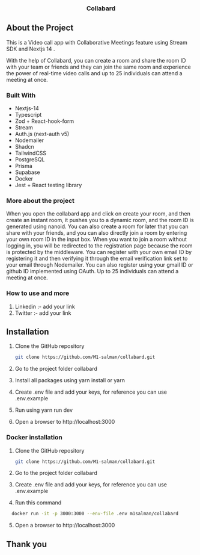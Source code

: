 <h3 align="center">Collabard</h3>
 
## About the Project
This is a Video call app with Collaborative Meetings feature using Stream SDK and Nextjs 14 .

With the help of Collabard, you can create a room and share the room ID with your team or friends and they can join the same room and experience the power of real-time video calls and up to 25 individuals can attend a meeting at once.

### Built With
- Nextjs-14
- Typescript
- Zod + React-hook-form
- Stream
- Auth.js (next-auth v5)
- Nodemailer
- Shadcn
- TailwindCSS
- PostgreSQL
- Prisma
- Supabase
- Docker
- Jest + React testing library

### More about the project
When you open the collabard app and click on create your room, and then create an instant room, it pushes you to a dynamic room, and the room ID is generated using nanoid. You can also create a room for later that you can share with your friends, and you can also directly join a room by entering your own room ID in the input box. When you want to join a room without logging in, you will be redirected to the registration page because the room is protected by the middleware. You can register with your own email ID by registering it and then verifying it through the email verification link set to your email through Nodemailer. You can also register using your gmail ID or github ID implemented using OAuth. Up to 25 individuals can attend a meeting at once.

### How to use and more 
1. Linkedin :- add your link
2. Twitter :- add your link

## Installation

1. Clone the GitHub repository
   ```sh
   git clone https://github.com/M1-salman/collabard.git
   ```

2. Go to the project folder collabard

3. Install all packages using yarn install or yarn

4. Create .env file and add your keys, for reference you can use .env.example

5. Run using yarn run dev

6. Open a browser to http://localhost:3000

### Docker installation
1. Clone the GitHub repository
   ```sh
   git clone https://github.com/M1-salman/collabard.git
   ```

2. Go to the project folder collabard

3. Create .env file and add your keys, for reference you can use .env.example

4.  Run this command
   ```sh
     docker run -it -p 3000:3000 --env-file .env m1salman/collabard
   ```

5. Open a browser to http://localhost:3000

## Thank you
